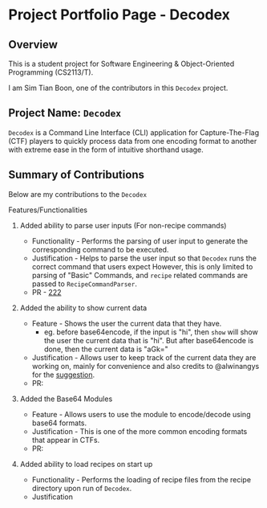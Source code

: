 # Project Portfolio Page - Decodex

## Overview

This is a student project for Software Engineering & Object-Oriented Programming (CS2113/T).

I am Sim Tian Boon, one of the contributors in this `Decodex` project.

## Project Name: `Decodex`
`Decodex` is a Command Line Interface (CLI) application for Capture-The-Flag (CTF) players to quickly process data from one encoding format to another with extreme ease in the form of intuitive shorthand usage.

## Summary of Contributions
Below are my contributions to the `Decodex`

Features/Functionalities

1. Added ability to parse user inputs (For non-recipe commands)
    - Functionality - Performs the parsing of user input to generate the corresponding command to be executed.
    - Justification - Helps to parse the user input so that `Decodex` runs the correct command that users expect However, this is only limited to parsing of "Basic" Commands, and `recipe` related commands are passed to `RecipeCommandParser`.
    - PR - [222](3333)

2. Added the ability to show current data
    - Feature - Shows the user the current data that they have.
      - eg. before base64encode, if the input is "hi", then `show` will show the user the current data that is "hi". But after base64encode is done, then the current data is "aGk="
    - Justification - Allows user to keep track of the current data they are working on, mainly for convenience and also credits to @alwinangys for the [suggestion](https://github.com/alwinangys/ped/issues/4).
    - PR:

3. Added the Base64 Modules
    - Feature - Allows users to use the module to encode/decode using base64 formats.
    - Justification - This is one of the more common encoding formats that appear in CTFs.
    - PR:

4. Added ability to load recipes on start up
    - Functionality - Performs the loading of recipe files from the recipe directory upon run of `Decodex`.
    - Justification
